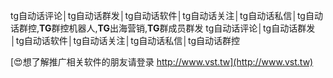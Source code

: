 tg自动话评论│tg自动话群发│tg自动话软件│tg自动话关注│tg自动话私信│tg自动话群控,**TG**群控机器人,**TG**出海营销,**TG**群成员群发
tg自动话评论│tg自动话群发│tg自动话软件│tg自动话关注│tg自动话私信│tg自动话群控

[😍想了解推广相关软件的朋友请登录 http://www.vst.tw](http://www.vst.tw)



